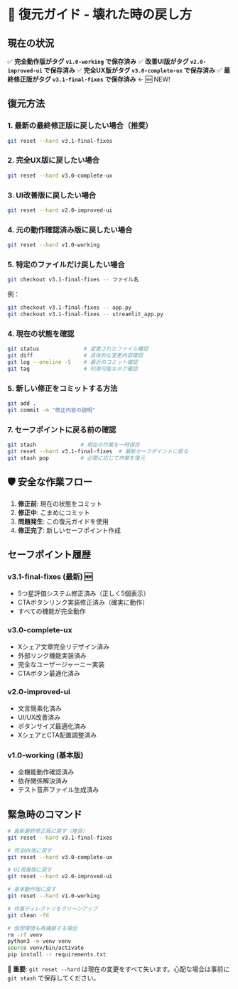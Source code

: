 # 🔄 復元ガイド - 壊れた時の戻し方

## 現在の状況
✅ **完全動作版がタグ `v1.0-working` で保存済み**
✅ **改善UI版がタグ `v2.0-improved-ui` で保存済み**
✅ **完全UX版がタグ `v3.0-complete-ux` で保存済み**
✅ **最終修正版がタグ `v3.1-final-fixes` で保存済み** ← 🆕 NEW!

## 復元方法

### 1. 最新の最終修正版に戻したい場合（推奨）
```bash
git reset --hard v3.1-final-fixes
```

### 2. 完全UX版に戻したい場合
```bash
git reset --hard v3.0-complete-ux
```

### 3. UI改善版に戻したい場合
```bash
git reset --hard v2.0-improved-ui
```

### 4. 元の動作確認済み版に戻したい場合
```bash
git reset --hard v1.0-working
```

### 5. 特定のファイルだけ戻したい場合
```bash
git checkout v3.1-final-fixes -- ファイル名
```

例：
```bash
git checkout v3.1-final-fixes -- app.py
git checkout v3.1-final-fixes -- streamlit_app.py
```

### 4. 現在の状態を確認
```bash
git status              # 変更されたファイル確認
git diff                # 具体的な変更内容確認
git log --oneline -5    # 最近のコミット確認
git tag                 # 利用可能なタグ確認
```

### 5. 新しい修正をコミットする方法
```bash
git add .
git commit -m "修正内容の説明"
```

### 7. セーフポイントに戻る前の確認
```bash
git stash              # 現在の作業を一時保存
git reset --hard v3.1-final-fixes  # 最新セーフポイントに戻る
git stash pop          # 必要に応じて作業を復元
```

## 🛡️ 安全な作業フロー

1. **修正前**: 現在の状態をコミット
2. **修正中**: こまめにコミット
3. **問題発生**: この復元ガイドを使用
4. **修正完了**: 新しいセーフポイント作成

## セーフポイント履歴

### v3.1-final-fixes (最新) 🆕
- 5つ星評価システム修正済み（正しく5個表示）
- CTAボタンリンク実装修正済み（確実に動作）
- すべての機能が完全動作

### v3.0-complete-ux
- Xシェア文章完全リデザイン済み
- 外部リンク機能実装済み
- 完全なユーザージャーニー実装
- CTAボタン最適化済み

### v2.0-improved-ui
- 文言簡素化済み
- UI/UX改善済み
- ボタンサイズ最適化済み
- XシェアとCTA配置調整済み

### v1.0-working (基本版)
- 全機能動作確認済み
- 依存関係解決済み
- テスト音声ファイル生成済み

## 緊急時のコマンド
```bash
# 最新最終修正版に戻す（推奨）
git reset --hard v3.1-final-fixes

# 完全UX版に戻す
git reset --hard v3.0-complete-ux

# UI改善版に戻す
git reset --hard v2.0-improved-ui

# 基本動作版に戻す
git reset --hard v1.0-working

# 作業ディレクトリをクリーンアップ
git clean -fd

# 仮想環境も再構築する場合
rm -rf venv
python3 -m venv venv
source venv/bin/activate
pip install -r requirements.txt
```

**🚨 重要**: `git reset --hard` は現在の変更をすべて失います。心配な場合は事前に `git stash` で保存してください。